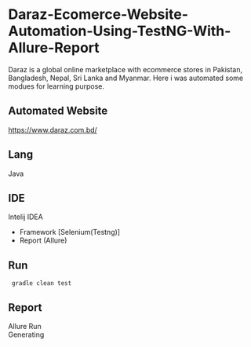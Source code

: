 # Daraz-Ecomerce-Website-Automation-Using-TestNG-With-Allure-Report
Daraz is a global online marketplace with ecommerce stores in Pakistan, Bangladesh, Nepal, Sri Lanka and Myanmar.
Here i was automated some modues for learning purpose. 
## Automated Website
https://www.daraz.com.bd/
## Lang
Java
## IDE 
Intelij IDEA
- Framework [Selenium(Testng)]
- Report (Allure)

## Run
````
 gradle clean test 

````
## Report
Allure Run <br>
Generating 
